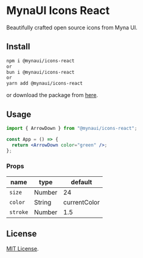 # MynaUI Icons React

Beautifully crafted open source icons from Myna UI.

## Install

```sh
npm i @mynaui/icons-react
or
bun i @mynaui/icons-react
or
yarn add @mynaui/icons-react
```

or download the package from [here](https://github.com/praveenjuge/mynaui-icons/releases).

## Usage

```jsx
import { ArrowDown } from "@mynaui/icons-react";

const App = () => {
  return <ArrowDown color="green" />;
};
```

### Props

| name     | type   | default      |
| -------- | ------ | ------------ |
| `size`   | Number | 24           |
| `color`  | String | currentColor |
| `stroke` | Number | 1.5          |

## License

[MIT License](https://github.com/praveenjuge/mynaui-icons/blob/master/LICENSE).
